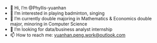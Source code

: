 - 👋 Hi, I’m @Phyllis-yuanhan
- 👀 I’m interested in playing badminton, singing 
- 🌱 I’m currently double majoring in Mathematics & Economics double major, minoring in Computer Science 
- 💞️ I’m looking for data/business analyst internship
- 📫 How to reach me: yuanhan.peng.work@outlook.com

<!---
Phyllis-yuanhan/Phyllis-yuanhan is a ✨ special ✨ repository because its `README.md` (this file) appears on your GitHub profile.
You can click the Preview link to take a look at your changes.
--->
